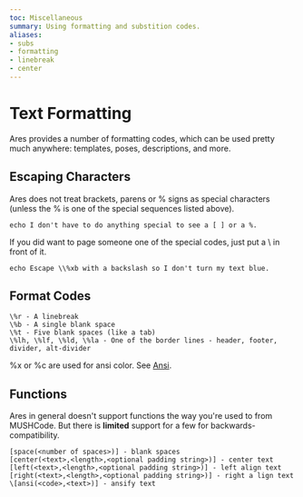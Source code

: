 ```yaml
---
toc: Miscellaneous
summary: Using formatting and substition codes.
aliases:
- subs
- formatting
- linebreak
- center
---
```

# Text Formatting

Ares provides a number of formatting codes, which can be used pretty much anywhere: templates, poses, descriptions, and more.  

## Escaping Characters

Ares does not treat brackets, parens or % signs as special characters (unless the % is one of the special sequences listed above). 

    echo I don't have to do anything special to see a [ ] or a %.
   
If you did want to page someone one of the special codes, just put a \ in front of it.

    echo Escape \\%xb with a backslash so I don't turn my text blue.

## Format Codes

    \%r - A linebreak
    \%b - A single blank space
    \%t - Five blank spaces (like a tab)
    \%lh, \%lf, \%ld, \%la - One of the border lines - header, footer, divider, alt-divider

\%x or \%c are used for ansi color.  See [Ansi](/help/utils/ansi).

## Functions

Ares in general doesn't support functions the way you're used to from MUSHCode.  But there is **limited** support for a few for backwards-compatibility. 

    [space(<number of spaces>)] - blank spaces
    [center(<text>,<length>,<optional padding string>)] - center text
    [left(<text>,<length>,<optional padding string>)] - left align text
    [right(<text>,<length>,<optional padding string>)] - right a lign text
    \[ansi(<code>,<text>)] - ansify text